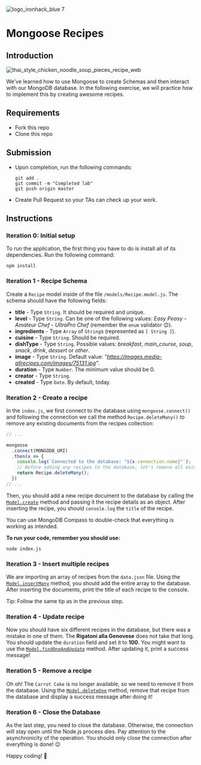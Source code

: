 ![logo_ironhack_blue 7](https://user-images.githubusercontent.com/23629340/40541063-a07a0a8a-601a-11e8-91b5-2f13e4e6b441.png)

# Mongoose Recipes

## Introduction

![thai_style_chicken_noodle_soup_pieces_recipe_web](https://user-images.githubusercontent.com/23629340/38369283-ac1bda62-38e7-11e8-9c9b-d9df623f1bc3.jpg)

We've learned how to use Mongoose to create Schemas and then interact with our MongoDB database. In the following exercise, we will practice how to implement this by creating awesome recipes.

## Requirements

- Fork this repo
- Clone this repo

## Submission

- Upon completion, run the following commands:

  ```shell
  git add .
  git commit -m "Completed lab"
  git push origin master
  ```

- Create Pull Request so your TAs can check up your work.

## Instructions


### Iteration 0: Initial setup

To run the application, the first thing you have to do is install all of its dependencies. Run the following command:

```shell
npm install
```



### Iteration 1 - Recipe Schema

Create a `Recipe` model inside of the file `/models/Recipe.model.js`. The schema should have the following fields:

- **title** - Type `String`. It should be required and unique.
- **level** - Type `String`. Can be one of the following values: _Easy Peasy_ - _Amateur Chef_ - _UltraPro Chef_ (remember the `enum` validator :wink:).
- **ingredients** - Type `Array` of `String`s (represented as `[ String ]`).
- **cuisine** - Type `String`. Should be required.
- **dishType** - Type `String`. Possible values: _breakfast_, _main_course_, _soup_, _snack_, _drink_, _dessert_ or _other_.
- **image** - Type `String`. Default value: _"https://images.media-allrecipes.com/images/75131.jpg"_.
- **duration** - Type `Number`. The minimum value should be 0.
- **creator** - Type `String`.
- **created** - Type `Date`. By default, today.



### Iteration 2 - Create a recipe

In the `index.js`, we first connect to the database using `mongoose.connect()` and following the connection we call the method `Recipe.deleteMany()` to remove any existing documents from the recipes collection:

```js
// ...

mongoose
  .connect(MONGODB_URI)
  .then(x => {
    console.log(`Connected to the database: "${x.connection.name}"`);
    // Before adding any recipes to the database, let's remove all existing ones
    return Recipe.deleteMany();
  })
// ...
```



Then, you should add a new recipe document to the database by calling the [`Model.create`](https://mongoosejs.com/docs/api.html#model_Model.create) method and passing it the recipe details as an object. After inserting the recipe, you should `console.log` the `title` of the recipe.

You can use MongoDB Compass to double-check that everything is working as intended.

**To run your code, remember you should use:**

```shell
node index.js
```



### Iteration 3 - Insert multiple recipes

We are importing an array of recipes from the `data.json` file. Using the [`Model.insertMany`](https://mongoosejs.com/docs/api.html#model_Model.insertMany) method, you should add the entire array to the database. After inserting the documents, print the title of each recipe to the console.

Tip: Follow the same tip as in the previous step.



### Iteration 4 - Update recipe

Now you should have six different recipes in the database, but there was a mistake in one of them. The **Rigatoni alla Genovese** does not take that long. You should update the `duration` field and set it to **100**. You might want to use the [`Model.findOneAndUpdate`](https://mongoosejs.com/docs/api.html#model_Model.findOneAndUpdate) method. After updating it, print a success message!



### Iteration 5 - Remove a recipe

Oh oh! The `Carrot Cake` is no longer available, so we need to remove it from the database. Using the [`Model.deleteOne`](https://mongoosejs.com/docs/api.html#model_Model.deleteOne) method, remove that recipe from the database and display a success message after doing it!



### Iteration 6 - Close the Database

As the last step, you need to close the database. Otherwise, the connection will stay open until the Node.js process dies. Pay attention to the asynchronicity of the operation. You should only close the connection after everything is done! :wink:

Happy coding! 💙
